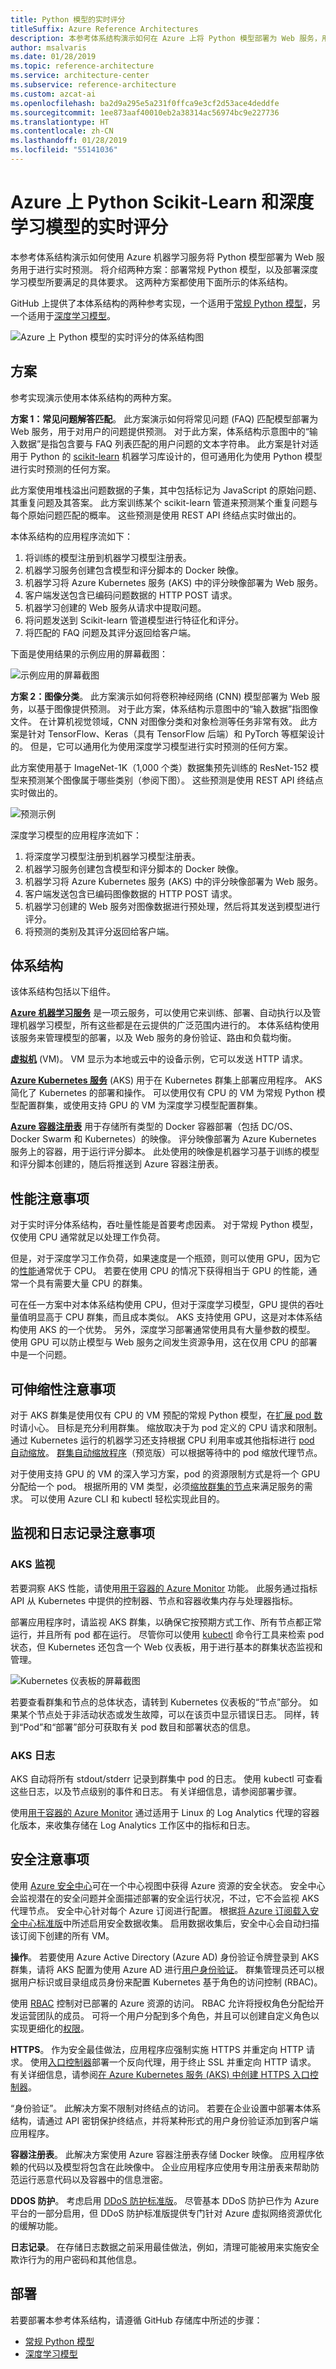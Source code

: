 ```yaml
---
title: Python 模型的实时评分
titleSuffix: Azure Reference Architectures
description: 本参考体系结构演示如何在 Azure 上将 Python 模型部署为 Web 服务，用于进行实时预测。
author: msalvaris
ms.date: 01/28/2019
ms.topic: reference-architecture
ms.service: architecture-center
ms.subservice: reference-architecture
ms.custom: azcat-ai
ms.openlocfilehash: ba2d9a295e5a231f0ffca9e3cf2d53ace4deddfe
ms.sourcegitcommit: 1ee873aaf40010eb2a38314ac56974bc9e227736
ms.translationtype: HT
ms.contentlocale: zh-CN
ms.lasthandoff: 01/28/2019
ms.locfileid: "55141036"
---
```

# <a name="real-time-scoring-of-python-scikit-learn-and-deep-learning-models-on-azure"></a>Azure 上 Python Scikit-Learn 和深度学习模型的实时评分

本参考体系结构演示如何使用 Azure 机器学习服务将 Python 模型部署为 Web 服务用于进行实时预测。 将介绍两种方案：部署常规 Python 模型，以及部署深度学习模型所要满足的具体要求。 这两种方案都使用下面所示的体系结构。

GitHub 上提供了本体系结构的两种参考实现，一个适用于[常规 Python 模型][github-python]，另一个适用于[深度学习模型][github-dl]。

![Azure 上 Python 模型的实时评分的体系结构图](./_images/python-model-architecture.png)

## <a name="scenarios"></a>方案

参考实现演示使用本体系结构的两种方案。

**方案 1：常见问题解答匹配**。 此方案演示如何将常见问题 (FAQ) 匹配模型部署为 Web 服务，用于对用户的问题提供预测。 对于此方案，体系结构示意图中的“输入数据”是指包含要与 FAQ 列表匹配的用户问题的文本字符串。 此方案是针对适用于 Python 的 [scikit-learn][scikit] 机器学习库设计的，但可通用化为使用 Python 模型进行实时预测的任何方案。

此方案使用堆栈溢出问题数据的子集，其中包括标记为 JavaScript 的原始问题、其重复问题及其答案。 此方案训练某个 scikit-learn 管道来预测某个重复问题与每个原始问题匹配的概率。 这些预测是使用 REST API 终结点实时做出的。

本体系结构的应用程序流如下：

1. 将训练的模型注册到机器学习模型注册表。
2. 机器学习服务创建包含模型和评分脚本的 Docker 映像。
3. 机器学习将 Azure Kubernetes 服务 (AKS) 中的评分映像部署为 Web 服务。
4. 客户端发送包含已编码问题数据的 HTTP POST 请求。
5. 机器学习创建的 Web 服务从请求中提取问题。
6. 将问题发送到 Scikit-learn 管道模型进行特征化和评分。 
7. 将匹配的 FAQ 问题及其评分返回给客户端。

下面是使用结果的示例应用的屏幕截图：

![示例应用的屏幕截图](./_images/python-faq-matches.png)

**方案 2：图像分类**。 此方案演示如何将卷积神经网络 (CNN) 模型部署为 Web 服务，以基于图像提供预测。 对于此方案，体系结构示意图中的“输入数据”指图像文件。 在计算机视觉领域，CNN 对图像分类和对象检测等任务非常有效。 此方案是针对 TensorFlow、Keras（具有 TensorFlow 后端）和 PyTorch 等框架设计的。 但是，它可以通用化为使用深度学习模型进行实时预测的任何方案。

此方案使用基于 ImageNet-1K（1,000 个类）数据集预先训练的 ResNet-152 模型来预测某个图像属于哪些类别（参阅下图）。 这些预测是使用 REST API 终结点实时做出的。

![预测示例](./_images/python-example-predictions.png)

深度学习模型的应用程序流如下：

1. 将深度学习模型注册到机器学习模型注册表。
2. 机器学习服务创建包含模型和评分脚本的 Docker 映像。
3. 机器学习将 Azure Kubernetes 服务 (AKS) 中的评分映像部署为 Web 服务。
4. 客户端发送包含已编码图像数据的 HTTP POST 请求。
5. 机器学习创建的 Web 服务对图像数据进行预处理，然后将其发送到模型进行评分。 
6. 将预测的类别及其评分返回给客户端。

## <a name="architecture"></a>体系结构

该体系结构包括以下组件。

**[Azure 机器学习服务][aml]** 是一项云服务，可以使用它来训练、部署、自动执行以及管理机器学习模型，所有这些都是在云提供的广泛范围内进行的。 本体系结构使用该服务来管理模型的部署，以及 Web 服务的身份验证、路由和负载均衡。

**[虚拟机][vm]** (VM)。 VM 显示为本地或云中的设备示例，它可以发送 HTTP 请求。

**[Azure Kubernetes 服务][aks]** (AKS) 用于在 Kubernetes 群集上部署应用程序。 AKS 简化了 Kubernetes 的部署和操作。 可以使用仅有 CPU 的 VM 为常规 Python 模型配置群集，或使用支持 GPU 的 VM 为深度学习模型配置群集。

**[Azure 容器注册表][acr]** 用于存储所有类型的 Docker 容器部署（包括 DC/OS、Docker Swarm 和 Kubernetes）的映像。 评分映像部署为 Azure Kubernetes 服务上的容器，用于运行评分脚本。 此处使用的映像是机器学习基于训练的模型和评分脚本创建的，随后将推送到 Azure 容器注册表。

## <a name="performance-considerations"></a>性能注意事项

对于实时评分体系结构，吞吐量性能是首要考虑因素。 对于常规 Python 模型，仅使用 CPU 通常就足以处理工作负荷。

但是，对于深度学习工作负荷，如果速度是一个瓶颈，则可以使用 GPU，因为它的[性能][gpus-vs-cpus]通常优于 CPU。 若要在使用 CPU 的情况下获得相当于 GPU 的性能，通常一个具有需要大量 CPU 的群集。

可在任一方案中对本体系结构使用 CPU，但对于深度学习模型，GPU 提供的吞吐量值明显高于 CPU 群集，而且成本类似。 AKS 支持使用 GPU，这是对本体系结构使用 AKS 的一个优势。 另外，深度学习部署通常使用具有大量参数的模型。 使用 GPU 可以防止模型与 Web 服务之间发生资源争用，这在仅用 CPU 的部署中是一个问题。

## <a name="scalability-considerations"></a>可伸缩性注意事项

对于 AKS 群集是使用仅有 CPU 的 VM 预配的常规 Python 模型，在[扩展 pod 数][manually-scale-pods]时请小心。 目标是充分利用群集。 缩放取决于为 pod 定义的 CPU 请求和限制。 通过 Kubernetes 运行的机器学习还支持根据 CPU 利用率或其他指标进行 [pod 自动缩放][autoscale-pods]。 [群集自动缩放程序][autoscaler]（预览版）可以根据等待中的 pod 缩放代理节点。

对于使用支持 GPU 的 VM 的深入学习方案，pod 的资源限制方式是将一个 GPU 分配给一个 pod。 根据所用的 VM 类型，必须[缩放群集的节点][scale-cluster]来满足服务的需求。 可以使用 Azure CLI 和 kubectl 轻松实现此目的。

## <a name="monitoring-and-logging-considerations"></a>监视和日志记录注意事项

### <a name="aks-monitoring"></a>AKS 监视

若要洞察 AKS 性能，请使用[用于容器的 Azure Monitor][monitor-containers] 功能。 此服务通过指标 API 从 Kubernetes 中提供的控制器、节点和容器收集内存与处理器指标。

部署应用程序时，请监视 AKS 群集，以确保它按预期方式工作、所有节点都正常运行，并且所有 pod 都在运行。 尽管你可以使用 [kubectl][kubectl] 命令行工具来检索 pod 状态，但 Kubernetes 还包含一个 Web 仪表板，用于进行基本的群集状态监视和管理。

![Kubernetes 仪表板的屏幕截图](./_images/python-kubernetes-dashboard.png)

若要查看群集和节点的总体状态，请转到 Kubernetes 仪表板的“节点”部分。 如果某个节点处于非活动状态或发生故障，可以在该页中显示错误日志。 同样，转到“Pod”和“部署”部分可获取有关 pod 数目和部署状态的信息。

### <a name="aks-logs"></a>AKS 日志

AKS 自动将所有 stdout/stderr 记录到群集中 pod 的日志。 使用 kubectl 可查看这些日志，以及节点级别的事件和日志。 有关详细信息，请参阅部署步骤。

使用[用于容器的 Azure Monitor][monitor-containers] 通过适用于 Linux 的 Log Analytics 代理的容器化版本，来收集存储在 Log Analytics 工作区中的指标和日志。

## <a name="security-considerations"></a>安全注意事项

使用 [Azure 安全中心][security-center]可在一个中心视图中获得 Azure 资源的安全状态。 安全中心会监视潜在的安全问题并全面描述部署的安全运行状况，不过，它不会监视 AKS 代理节点。 安全中心针对每个 Azure 订阅进行配置。 根据[将 Azure 订阅载入安全中心标准版][get-started]中所述启用安全数据收集。 启用数据收集后，安全中心会自动扫描该订阅下创建的所有 VM。

**操作**。 若要使用 Azure Active Directory (Azure AD) 身份验证令牌登录到 AKS 群集，请将 AKS 配置为使用 Azure AD 进行[用户身份验证][aad-auth]。 群集管理员还可以根据用户标识或目录组成员身份来配置 Kubernetes 基于角色的访问控制 (RBAC)。

使用 [RBAC][rbac] 控制对已部署的 Azure 资源的访问。 RBAC 允许将授权角色分配给开发运营团队的成员。 可将一个用户分配到多个角色，并且可以创建自定义角色以实现更细化的[权限]。

**HTTPS**。 作为安全最佳做法，应用程序应强制实施 HTTPS 并重定向 HTTP 请求。 使用[入口控制器][ingress-controller]部署一个反向代理，用于终止 SSL 并重定向 HTTP 请求。 有关详细信息，请参阅[在 Azure Kubernetes 服务 (AKS) 中创建 HTTPS 入口控制器][https-ingress]。

“身份验证”。 此解决方案不限制对终结点的访问。 若要在企业设置中部署本体系结构，请通过 API 密钥保护终结点，并将某种形式的用户身份验证添加到客户端应用程序。

**容器注册表**。 此解决方案使用 Azure 容器注册表存储 Docker 映像。 应用程序依赖的代码以及模型将包含在此映像中。 企业应用程序应使用专用注册表来帮助防范运行恶意代码以及容器中的信息泄密。

**DDOS 防护**。 考虑启用 [DDoS 防护标准版][ddos]。 尽管基本 DDoS 防护已作为 Azure 平台的一部分启用，但 DDoS 防护标准版提供专门针对 Azure 虚拟网络资源优化的缓解功能。

**日志记录**。 在存储日志数据之前采用最佳做法，例如，清理可能被用来实施安全欺诈行为的用户密码和其他信息。

## <a name="deployment"></a>部署

若要部署本参考体系结构，请遵循 GitHub 存储库中所述的步骤：

- [常规 Python 模型][github-python]
- [深度学习模型][github-dl]

<!-- links -->

[aad-auth]: /azure/aks/aad-integration
[acr]: /azure/container-registry/
[something]: https://kubernetes.io/docs/reference/access-authn-authz/authentication/
[aks]: /azure/aks/intro-kubernetes
[autoscaler]: /azure/aks/autoscaler
[autoscale-pods]: /azure/aks/tutorial-kubernetes-scale#autoscale-pods
[azcopy]: /azure/storage/common/storage-use-azcopy-linux
[ddos]: /azure/virtual-network/ddos-protection-overview
[get-started]: /azure/security-center/security-center-get-started
[github-python]: https://github.com/Microsoft/MLAKSDeployAML
[github-dl]: https://github.com/Microsoft/AKSDeploymentTutorial_AML
[gpus-vs-cpus]: https://azure.microsoft.com/en-us/blog/gpus-vs-cpus-for-deployment-of-deep-learning-models/
[https-ingress]: /azure/aks/ingress-tls
[ingress-controller]: https://kubernetes.io/docs/concepts/services-networking/ingress/
[kubectl]: https://kubernetes.io/docs/tasks/tools/install-kubectl/
[aml]: /azure/machine-learning/service/overview-what-is-azure-ml
[manually-scale-pods]: /azure/aks/tutorial-kubernetes-scale#manually-scale-pods
[monitor-containers]: /azure/monitoring/monitoring-container-insights-overview
[权限]: /azure/aks/concepts-identity
[rbac]: /azure/active-directory/role-based-access-control-what-is
[scale-cluster]: /azure/aks/scale-cluster
[scikit]: https://pypi.org/project/scikit-learn/
[security-center]: /azure/security-center/security-center-intro
[vm]: /azure/virtual-machines/
